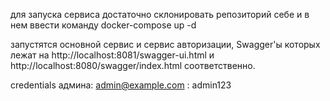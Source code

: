 для запуска сервиса достаточно склонировать репозиторий себе и в нем ввести команду
docker-compose up -d

запустятся основной сервис и сервис авторизации, Swagger'ы которых лежат на http://localhost:8081/swagger-ui.html и http://localhost:8080/swagger/index.html соответственно.

credentials админа: admin@example.com : admin123